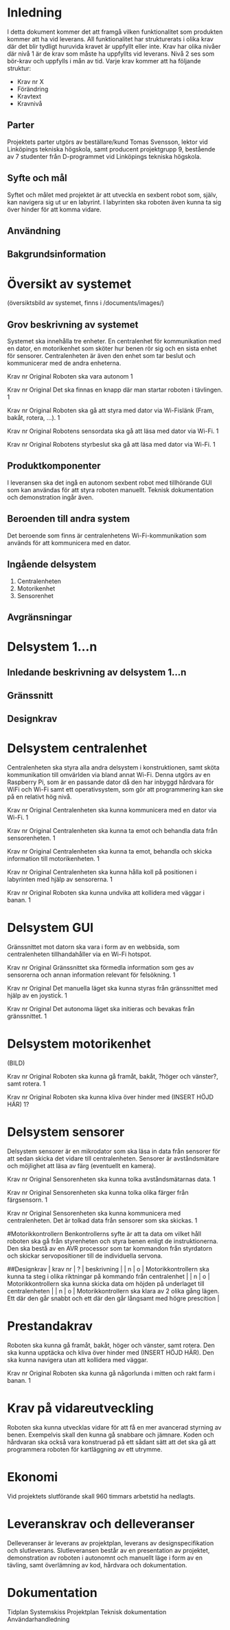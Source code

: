 # Inledning
I detta dokument kommer det att framgå vilken funktionalitet som produkten kommer att ha vid leverans. All funktionalitet har strukturerats i olika krav där det blir tydligt huruvida kravet är uppfyllt eller inte. Krav har olika nivåer där nivå 1 är de krav som måste ha uppfyllts vid leverans. Nivå 2 ses som bör-krav och uppfylls i mån av tid. Varje krav kommer att ha följande struktur:
- Krav nr X
- Förändring
- Kravtext
- Kravnivå

## Parter
Projektets parter utgörs av beställare/kund Tomas Svensson, lektor vid Linköpings tekniska högskola, samt producent projektgrupp 9, bestående av 7 studenter från D-programmet vid Linköpings tekniska högskola. 

## Syfte och mål
Syftet och målet med projektet är att utveckla en sexbent robot som, själv, kan navigera sig ut ur en labyrint. I labyrinten ska roboten även kunna ta sig över hinder för att komma vidare. 
## Användning
## Bakgrundsinformation

# Översikt av systemet
(översiktsbild av systemet, finns i /documents/images/)

## Grov beskrivning av systemet
Systemet ska innehålla tre enheter. En centralenhet för kommunikation med en dator, en motorikenhet som sköter hur benen rör sig och en sista enhet för sensorer. Centralenheten är även den enhet som tar beslut och kommunicerar med de andra enheterna. 

Krav nr
Original
Roboten ska vara autonom 
1

Krav nr
Original
Det ska finnas en knapp där man startar roboten i tävlingen. 
1

Krav nr
Original
Roboten ska gå att styra med dator via Wi-Fislänk (Fram, bakåt, rotera, ...). 
1

Krav nr
Original
Robotens sensordata ska gå att läsa med dator via Wi-Fi. 
1

Krav nr
Original
Robotens styrbeslut ska gå att läsa med dator via Wi-Fi. 
1


## Produktkomponenter
I leveransen ska det ingå en autonom sexbent robot med tillhörande GUI som kan användas för att styra roboten manuellt. Teknisk dokumentation och demonstration ingår även. 

## Beroenden till andra system
Det beroende som finns är centralenhetens Wi-Fi-kommunikation som används för att kommunicera med en dator.

## Ingående delsystem
1. Centralenheten
2. Motorikenhet
3. Sensorenhet

## Avgränsningar


# Delsystem 1...n
## Inledande beskrivning av delsystem 1...n
## Gränssnitt
## Designkrav

# Delsystem centralenhet
Centralenheten ska styra alla andra delsystem i konstruktionen, samt sköta
kommunikation till omvärlden via bland annat Wi-Fi. Denna utgörs av en Raspberry
Pi, som är en passande dator då den har inbyggd hårdvara för WiFi och Wi-Fi samt
ett operativsystem, som gör att programmering kan ske på en relativt hög nivå.

Krav nr
Original
Centralenheten ska kunna kommunicera med en dator via Wi-Fi.
1

Krav nr
Original
Centralenheten ska kunna ta emot och behandla data från sensorenheten.
1

Krav nr
Original
Centralenheten ska kunna ta emot, behandla och skicka information till motorikenheten. 
1

Krav nr
Original
Centralenheten ska kunna hålla koll på positionen i labyrinten med hjälp av sensorerna.
1

Krav nr
Original
Roboten ska kunna undvika att kollidera med väggar i banan. 
1

# Delsystem GUI
Gränssnittet mot datorn ska vara i form av en webbsida, som centralenheten 
tillhandahåller via en Wi-Fi hotspot.

Krav nr
Original
Gränssnittet ska förmedla information som ges av sensorerna och annan information
relevant för felsökning.
1

Krav nr
Original
Det manuella läget ska kunna styras från gränssnittet med hjälp av en joysticḱ.
1

Krav nr
Original
Det autonoma läget ska initieras och bevakas från gränssnittet.
1

# Delsystem motorikenhet
(BILD)

Krav nr 
Original
Roboten ska kunna gå framåt, bakåt, ?höger och vänster?, samt rotera.
1

Krav nr 
Original
Roboten ska kunna kliva över hinder med (INSERT HÖJD HÄR) 
1?


# Delsystem sensorer
Delsystem sensorer är en mikrodator som ska läsa in data från sensorer för att sedan skicka det vidare till centralenheten. Sensorer är avståndsmätare och möjlighet att läsa av färg (eventuellt en kamera). 

Krav nr 
Original
Sensorenheten ska kunna tolka avståndsmätarnas data.
1

Krav nr 
Original
Sensorenheten ska kunna tolka olika färger från färgsensorn. 
1

Krav nr 
Original
Sensorenheten ska kunna kommunicera med centralenheten. Det är tolkad data från sensorer som ska skickas. 
1

#Motorikkontrollern
Benkontrollerns syfte är att ta data om vilket håll roboten ska gå från
styrenheten och styra benen enligt de instruktionerna. Den ska 
bestå av en AVR processor som tar kommandon från styrdatorn och skickar servopositioner 
till de individuella servona.


##Designkrav
| krav nr | ? | beskrivning                                                                                                                  |
| n       | o | Motorikkontrollern ska kunna ta steg  i olika riktningar på kommando från centralenhet                                       |
| n       | o | Motorikkontrollern ska kunna skicka data om höjden på underlaget till centralenheten                                         |
| n       | o | Motorikkontrollern ska klara av 2 olika gång lägen. Ett där den går snabbt och ett där den går långsamt med högre prescition |






# Prestandakrav
Roboten ska kunna gå framåt, bakåt, höger och vänster, samt rotera. Den ska kunna
upptäcka och kliva över hinder med (INSERT HÖJD HÄR). Den ska kunna navigera
utan att kollidera med väggar.

Krav nr
Original
Roboten ska kunna gå någorlunda i mitten och rakt farm i banan. 
1

# Krav på vidareutveckling
Roboten ska kunna utvecklas vidare för att få en mer avancerad styrning av benen. 
Exempelvis skall den kunna gå snabbare och jämnare. Koden och hårdvaran ska också vara
konstruerad på ett sådant sätt att det ska gå att programmera roboten för
kartläggning av ett utrymme.

# Ekonomi
Vid projektets slutförande skall 960 timmars arbetstid ha nedlagts.

# Leveranskrav och delleveranser
Delleveranser är leverans av projektplan, leverans av designspecifikation 
och slutleverans. Slutleveransen består av en presentation av projektet, 
demonstration av roboten i autonomnt och manuellt läge i form av en tävling,
samt överlämning av kod, hårdvara och dokumentation.

# Dokumentation
Tidplan 
Systemskiss 
Projektplan
Teknisk dokumentation 
Användarhandledning 


